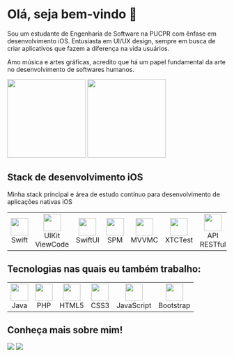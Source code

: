 # Olá, seja bem-vindo 🤟
Sou um estudante de Engenharia de Software na PUCPR com ênfase em desenvolvimento iOS. Entusiasta em UI/UX design, sempre em busca de criar aplicativos que fazem a diferença na vida usuários. 

Amo música e artes gráficas, acredito que há um papel fundamental da arte no desenvolvimento de softwares humanos.

<div>
  <img height="180" src="https://github-readme-stats.vercel.app/api?username=otavioaugustosw&show_icons=true&theme=midnight-purple"/>
  <img height="180" src="https://github-readme-stats.vercel.app/api/top-langs/?username=otavioaugustosw&layout=compact&theme=midnight-purple"/>
</div>

## Stack de desenvolvimento iOS
Minha stack principal e área de estudo contínuo para desenvolvimento de aplicações nativas iOS
<table>
  <tr>
    <td align="center">
      <img height="40" src="https://github.com/user-attachments/assets/8064b8b8-0989-4737-b012-e90cc32c6726"/>
      <br>Swift
    </td>
            <td align="center">
      <img height="40" src="https://github.com/user-attachments/assets/61e0acb7-73ac-437b-a132-534cc6afecc8"/>
      <br>UIKit ViewCode
    </td>
        <td align="center">
      <img height="40" src="https://github.com/user-attachments/assets/d3d3ba91-cc0c-4d93-8e4b-a017783eccbc"/>
      <br>SwiftUI
    </td>
    <td align="center">
      <img height="40" src="https://cdn.jsdelivr.net/gh/devicons/devicon@latest/icons/html5/html5-original.svg"/>
      <br>SPM
    </td>
    <td align="center">
      <img height="40" src="https://github.com/user-attachments/assets/61e0acb7-73ac-437b-a132-534cc6afecc8"/>
      <br>MVVMC
    </td>
    <td align="center">
      <img height="40" src="https://github.com/user-attachments/assets/61e0acb7-73ac-437b-a132-534cc6afecc8"/>
      <br>XTCTest
    </td>
        <td align="center">
      <img height="40" src="https://github.com/user-attachments/assets/61e0acb7-73ac-437b-a132-534cc6afecc8"/>
          <br>API RESTful 
    </td>
  </tr>
</table>


## Tecnologias nas quais eu também trabalho:

<table>
  <tr>
    <td align="center">
      <img height="40" src="https://cdn.jsdelivr.net/gh/devicons/devicon@latest/icons/java/java-original.svg"/>
      <br>Java
    </td>
        <td align="center">
      <img height="40" src="https://cdn.jsdelivr.net/gh/devicons/devicon@latest/icons/php/php-original.svg"/>
      <br>PHP
    </td>
    <td align="center">
      <img height="40" src="https://cdn.jsdelivr.net/gh/devicons/devicon@latest/icons/html5/html5-original.svg"/>
      <br>HTML5
    </td>
    <td align="center">
      <img height="40" src="https://cdn.jsdelivr.net/gh/devicons/devicon@latest/icons/css3/css3-original.svg"/>
      <br>CSS3
    </td>
    <td align="center">
      <img height="40" src="https://cdn.jsdelivr.net/gh/devicons/devicon@latest/icons/javascript/javascript-original.svg"/>
      <br>JavaScript
    </td>
        <td align="center">
      <img height="40" src="https://cdn.jsdelivr.net/gh/devicons/devicon@latest/icons/bootstrap/bootstrap-original.svg"/>
      <br>Bootstrap
    </td>
  </tr>
</table>

## Conheça mais sobre mim!
<div> 
    <a href="https://www.otavioaugustosw.com" target="_blank"><img src="https://img.shields.io/badge/Portfolio-255E63?style=for-the-badge&logo=About.me&logoColor=white" target="_blank"></a> 
  <a href="https://www.linkedin.com/in/otavio-augusto-silva/" target="_blank"><img src="https://img.shields.io/badge/-LinkedIn-%230077B5?style=for-the-badge&logo=linkedin&logoColor=white" target="_blank"></a> 
</div>
